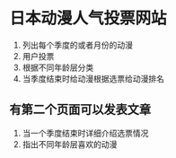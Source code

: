 # 日本动漫人气投票网站
   
1. 列出每个季度的或者月份的动漫
2. 用户投票
3. 根据不同年龄层分类
4. 当季度结束时给动漫根据选票给动漫排名
   
## 有第二个页面可以发表文章
1. 当一个季度结束时详细介绍选票情况
2. 指出不同年龄层喜欢的动漫
